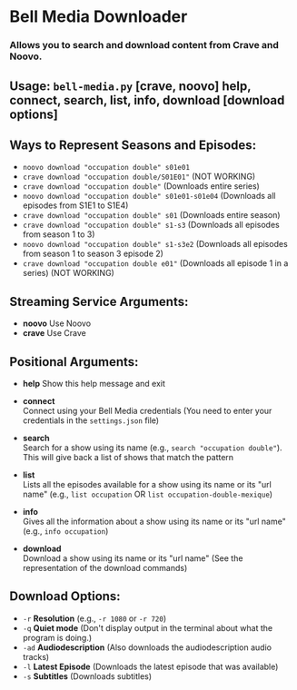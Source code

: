 # Bell Media Downloader
### Allows you to search and download content from Crave and Noovo.


## Usage: `bell-media.py` [crave, noovo] help, connect, search, list, info, download [download options]

## Ways to Represent Seasons and Episodes:
- `noovo download "occupation double" s01e01`
- `crave download "occupation double/S01E01"` (NOT WORKING)
- `crave download "occupation double"` (Downloads entire series)
- `noovo download "occupation double" s01e01-s01e04` (Downloads all episodes from S1E1 to S1E4)
- `crave download "occupation double" s01` (Downloads entire season)
- `crave download "occupation double" s1-s3` (Downloads all episodes from season 1 to 3)
- `noovo download "occupation double" s1-s3e2` (Downloads all episodes from season 1 to season 3 episode 2)
- `crave download "occupation double e01"` (Downloads all episode 1 in a series) (NOT WORKING)

## Streaming Service Arguments:
- **noovo**
  Use Noovo
- **crave**
  Use Crave

## Positional Arguments:
- **help**
  Show this help message and exit

- **connect**  
  Connect using your Bell Media credentials (You need to enter your credentials in the `settings.json` file)
  
- **search**  
  Search for a show using its name (e.g., `search "occupation double"`). This will give back a list of shows that match the pattern

- **list**  
  Lists all the episodes available for a show using its name or its "url name" (e.g., `list occupation` OR `list occupation-double-mexique`)

- **info**  
  Gives all the information about a show using its name or its "url name" (e.g., `info occupation`)

- **download**  
  Download a show using its name or its "url name" (See the representation of the download commands)

## Download Options:
- `-r`  **Resolution** (e.g., `-r 1080` or `-r 720`)
- `-q`  **Quiet mode** (Don't display output in the terminal about what the program is doing.)
- `-ad` **Audiodescription** (Also downloads the audiodescription audio tracks)
- `-l`  **Latest Episode** (Downloads the latest episode that was available)
- `-s`  **Subtitles** (Downloads subtitles)